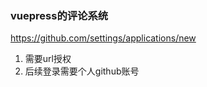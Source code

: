 ###  vuepress的评论系统



https://github.com/settings/applications/new  

1. 需要url授权
2. 后续登录需要个人github账号